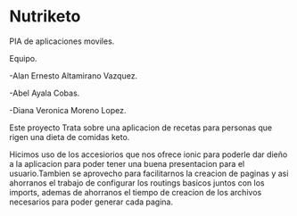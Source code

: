 # Nutriketo
PIA de aplicaciones moviles.

Equipo.

-Alan Ernesto Altamirano Vazquez. 

-Abel Ayala Cobas.

-Diana Veronica Moreno Lopez.

Este proyecto Trata sobre una aplicacion de recetas para personas que rigen una dieta de comidas keto.

Hicimos uso de los accesiorios que nos ofrece ionic para poderle dar dieño a la aplicacion para poder tener una buena presentacion para el usuario.Tambien se aprovecho para facilitarnos la creacion de paginas y asi ahorranos el trabajo de configurar los routings basicos juntos con los imports, ademas de ahorranos el tiempo de creacion de los archivos necesarios para poder generar cada pagina.


